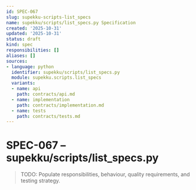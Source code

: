 ```yaml
---
id: SPEC-067
slug: supekku-scripts-list_specs
name: supekku/scripts/list_specs.py Specification
created: '2025-10-31'
updated: '2025-10-31'
status: draft
kind: spec
responsibilities: []
aliases: []
sources:
- language: python
  identifier: supekku/scripts/list_specs.py
  module: supekku.scripts.list_specs
  variants:
  - name: api
    path: contracts/api.md
  - name: implementation
    path: contracts/implementation.md
  - name: tests
    path: contracts/tests.md
---
```


# SPEC-067 – supekku/scripts/list_specs.py

> TODO: Populate responsibilities, behaviour, quality requirements, and testing strategy.
